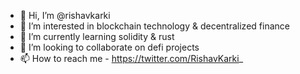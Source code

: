 - 👋 Hi, I’m @rishavkarki
- 👀 I’m interested in blockchain technology & decentralized finance
- 🌱 I’m currently learning solidity & rust
- 💞️ I’m looking to collaborate on defi projects
- 📫 How to reach me - https://twitter.com/RishavKarki_
